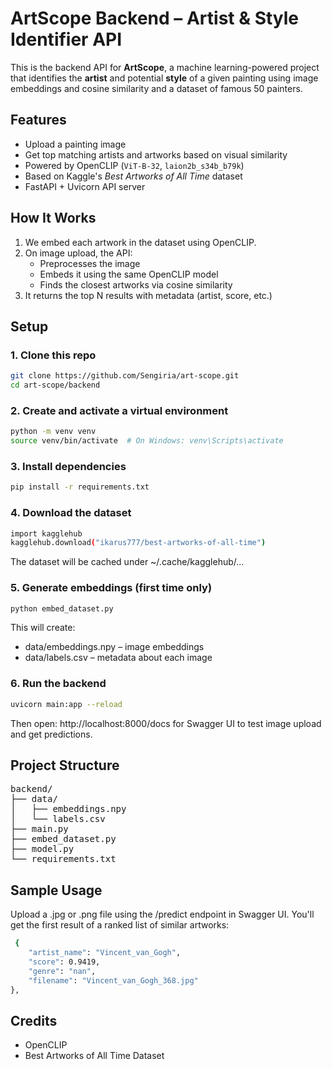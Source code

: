 # ArtScope Backend – Artist & Style Identifier API

This is the backend API for **ArtScope**, a machine learning-powered project that identifies the **artist** and potential **style** of a given painting using image embeddings and cosine similarity and a dataset of famous 50 painters.

## Features

- Upload a painting image
- Get top matching artists and artworks based on visual similarity
- Powered by OpenCLIP (`ViT-B-32`, `laion2b_s34b_b79k`)
- Based on Kaggle's *Best Artworks of All Time* dataset
- FastAPI + Uvicorn API server

## How It Works

1. We embed each artwork in the dataset using OpenCLIP.
2. On image upload, the API:
   - Preprocesses the image
   - Embeds it using the same OpenCLIP model
   - Finds the closest artworks via cosine similarity
3. It returns the top N results with metadata (artist, score, etc.)

## Setup

### 1. Clone this repo

```bash
git clone https://github.com/Sengiria/art-scope.git
cd art-scope/backend
```

### 2. Create and activate a virtual environment

```bash
python -m venv venv
source venv/bin/activate  # On Windows: venv\Scripts\activate
```

### 3. Install dependencies

```bash
pip install -r requirements.txt
```

### 4. Download the dataset

```bash
import kagglehub
kagglehub.download("ikarus777/best-artworks-of-all-time")
```

The dataset will be cached under ~/.cache/kagglehub/...

### 5. Generate embeddings (first time only)

```bash
python embed_dataset.py
```

This will create:

- data/embeddings.npy – image embeddings
- data/labels.csv – metadata about each image

### 6. Run the backend

```bash
uvicorn main:app --reload
```

Then open:
http://localhost:8000/docs for Swagger UI to test image upload and get predictions.

## Project Structure

<pre>
backend/
├── data/
│   ├── embeddings.npy
│   └── labels.csv
├── main.py        
├── embed_dataset.py
├── model.py
└── requirements.txt
</pre>

## Sample Usage

Upload a .jpg or .png file using the /predict endpoint in Swagger UI. You'll get the first result of a ranked list of similar artworks:

```bash
 {
    "artist_name": "Vincent_van_Gogh",
    "score": 0.9419,
    "genre": "nan",
    "filename": "Vincent_van_Gogh_368.jpg"
},
```

## Credits
- OpenCLIP
- Best Artworks of All Time Dataset